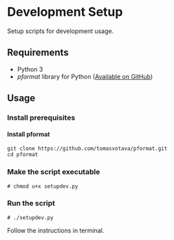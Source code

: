 # Development Setup
Setup scripts for development usage.

## Requirements
- Python 3
- *pformat* library for Python ([Available on GitHub](https://github.com/tomasvotava/pformat))

## Usage
### Install prerequisites
#### Install pformat
```
git clone https://github.com/tomasvotava/pformat.git
cd pformat 
```
### Make the script executable
```# chmod u+x setupdev.py```
### Run the script
```# ./setupdev.py```

Follow the instructions in terminal.
